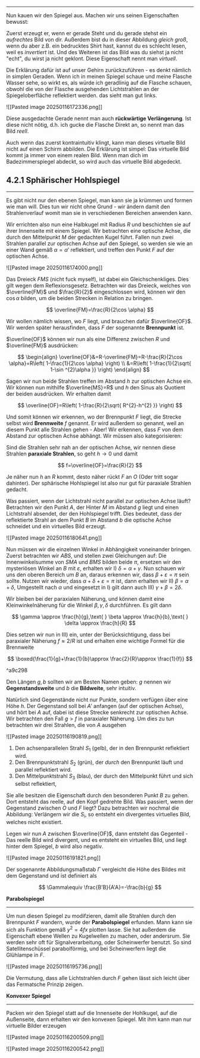 ***

Nun kauen wir den Spiegel aus. Machen wir uns seinen Eigenschaften bewusst:

Zuerst erzeugt er, wenn er gerade Steht und du gerade stehst ein *aufrechtes* Bild von dir. Außerdem bist du in dieser Abbildung *gleich groß*, wenn du aber z.B. ein bedrucktes Shirt hast, kannst du es schlecht lesen, weil es *invertiert* ist. Und des Weiteren ist das Bild was du siehst ja nicht "echt", du wirst ja nicht geklont. Diese Eigenschaft nennt man *virtuell*.

Die Erklärung dafür ist auf unser Gehirn zurückzuführen - es denkt nämlich in simplen Geraden. Wenn ich in meinen Spiegel schaue und meine Flasche Wasser sehe, so wirkt es, als würde ich geradlinig auf die Flasche schauen, obwohl die von der Flasche ausgehenden Lichtstrahlen an der Spiegeloberfläche reflektiert werden. das sieht man gut links. 

![[Pasted image 20250116172336.png]]

Diese ausgedachte Gerade nennt man auch **rückwärtige Verlängerung**. Ist diese nicht nötig, d.h. ich gucke die Flasche Direkt an, so nennt man das Bild *reell*. 

Auch wenn das zuerst kontraintuitiv klingt, kann man dieses virtuelle Bild nicht auf einen Schirm abbilden. Die Erklärung ist simpel: Das virtuelle Bild kommt ja immer von einem realen Bild. Wenn man dich im Badezimmerspiegel abdeckt, so wird auch das virtuelle Bild abgedeckt.


## 4.2.1 Sphärischer Hohlspiegel
***

Es gibt nicht nur den ebenen Spiegel, man kann sie ja krümmen und formen wie man will. Dies tun wir nicht ohne Grund - wir ändern damit den Strahlenverlauf womit man sie in verschiedenen Bereichen anwenden kann. 

Wir errichten also nun eine Halbkugel mit Radius $R$ und beschichten sie auf ihrer Innenseite mit einem Spiegel. Wir betrachten eine optische Achse, die durch den Mittelpunkt $M$ der gedachten Kugel führt. Fallen nun zwei Strahlen parallel zur optischen Achse auf den Spiegel, so werden sie wie an einer Wand gemäß $\alpha=\alpha'$ reflektiert, und treffen den Punkt $F$ auf der optischen Achse.

![[Pasted image 20250116174000.png]]

Das Dreieck $FMS$ (nicht fuck myself), ist dabei ein Gleichschenkliges. Dies gilt wegen dem Reflexionsgesetz. Betrachten wir das Dreieck, welches von $\overline{FM}$ und $\frac{R}{2}$ eingeschlossen wird, können wir den $\cos \alpha$ bilden, um die beiden Strecken in Relation zu bringen.

$$
\overline{FM}=\frac{R}{2\cos \alpha}
$$

Wir wollen nämlich wissen, wo $F$ liegt, und brauchen dafür $\overline{OF}$. Wir werden später herausfinden, dass $F$ der sogenannte **Brennpunkt** ist.

$\overline{OF}$ können wir nun als eine Differenz zwischen $R$ und $\overline{FM}$ ausdrücken:

$$
\begin{align}
\overline{OF}&=R-\overline{FM}=R-\frac{R}{2\cos \alpha}=R\left( 1-\frac{1}{2\cos \alpha} \right) \\
&=R\left( 1-\frac{1}{2\sqrt{ 1-\sin ^{2}\alpha }} \right)
\end{align}
$$

Sagen wir nun beide Strahlen treffen im Abstand $h$ zur optischen Achse ein. Wir können nun mithilfe $\overline{MS}=R$ und $h$ den Sinus als Quotient der beiden ausdrücken. Wir erhalten damit

$$
\overline{OF}=R\left( 1-\frac{R}{2\sqrt{ R^{2}-h^{2} }} \right)
$$

Und somit können wir erkennen, wo der Brennpunkt $F$ liegt, die Strecke selbst wird **Brennweite** $f$ genannt. Er wird außerdem so genannt, weil an diesem Punkt alle Strahlen gehen - Aber! Wir erkennen, dass $F$ von dem Abstand zur optischen Achse abhängt. Wir müssen also kategorisieren:

Sind die Strahlen sehr nah an der optischen Achse, wir nennen diese Strahlen **paraxiale Strahlen**, so geht $h\to 0$ und damit

$$
f=\overline{OF}=\frac{R}{2}
$$

Je näher nun $h$ an $R$ kommt, desto näher rückt $F$ an $O$ (Oder tritt sogar dahinter). Der sphärische Hohlspiegel ist also nur gut für paraxiale Strahlen gedacht.

Was passiert, wenn der Lichtstrahl nicht parallel zur optischen Achse läuft? Betrachten wir den Punkt $A$, der Hinter $M$ im Abstand $g$ liegt und einen Lichtstrahl absendet, der den Hohlspiegel trifft. Dies bedeutet, dass der reflektierte Strahl an dem Punkt $B$ im Abstand $b$ die optische Achse schneidet und ein virtuelles Bild erzeugt.

![[Pasted image 20250116180641.png]]

Nun müssen wir die einzelnen Winkel in Abhängigkeit voneinander bringen. Zuerst betrachten wir $ABS$, und stellen zwei Gleichungen auf: Die Innenwinkelsumme von $SMA$ und $BMS$ bilden beide $\pi$, ersetzen wir den mysteriösen Winkel an $B$ mit $\varepsilon$, erhalten wir I)  $\delta=\alpha+\gamma$. Nun schauen wir uns den oberen Bereich um $B$ an, daraus erkennen wir, dass $\beta+\varepsilon=\pi$ sein sollte. Nutzen wir wieder, dass $\alpha+\delta+\varepsilon=\pi$ ist, dann erhalten wir II) $\beta=\alpha+\delta$, Umgestellt nach $\alpha$ und eingesetzt in I) gilt dann auch III) $\gamma+\beta=2\delta$.

Wir bleiben bei der paraxialen Näherung, und können damit eine Kleinwinkelnäherung für die Winkel $\beta,\gamma,\delta$ durchführen. Es gilt dann

$$
\gamma \approx \frac{h}{g},\text{ } \beta \approx \frac{h}{b},\text{ } \delta \approx \frac{h}{R}
$$

Dies setzen wir nun in III) ein, unter der Berücksichtigung, dass bei paraxialer Näherung $f \approx 2 /R$ ist und erhalten eine wichtige Formel für die Brennweite

$$
\boxed{\frac{1}{g}+\frac{1}{b}\approx \frac{2}{R}\approx \frac{1}{f}}
$$

^a9c298

Den Längen $g,b$ sollten wir am Besten Namen geben: $g$ nennen wir **Gegenstandsweite** und $b$ die **Bildweite**, sehr intuitiv.

Natürlich sind Gegenstände nicht nur Punkte, sondern verfügen über eine Höhe $h$. Der Gegenstand soll bei $A'$ anfangen (auf der optischen Achse), und hört bei $A$ auf, dabei ist diese Strecke senkrecht zur optischen Achse. Wir betrachten den Fall $g>f$ in paraxialer Näherung. Um dies zu tun betrachten wir drei Strahlen, die von $A$ ausgehen

![[Pasted image 20250116190819.png]]

1. Den achsenparallelen Strahl $S_{1}$ (gelb), der in den Brennpunkt reflektiert wird.
2. Den Brennpunktstrahl $S_{2}$ (grün), der *durch* den Brennpunkt läuft und parallel reflektiert wird.
3. Den Mittelpunktstrahl $S_{3}$ (blau), der durch den Mittelpunkt führt und sich selbst reflektiert,

Sie alle besitzen die Eigenschaft durch den besonderen Punkt $B$ zu gehen. Dort entsteht das reelle, auf den Kopf gedrehte Bild. Was passiert, wenn der Gegenstand zwischen $O$ und $F$ liegt? Dazu betrachten wir nochmal die Abbildung: Verlängern wir die $S_{i}$, so entsteht ein divergentes virtuelles Bild, welches nicht existiert.

Legen wir nun $A$ zwischen $\overline{OF}$, dann entsteht das Gegenteil - Das reelle Bild wird divergent, und es entsteht ein virtuelles Bild, und liegt hinter dem Spiegel, $b$ wird also negativ.

![[Pasted image 20250116191821.png]]

Der sogenannte Abbildungsmaßstab $\Gamma$ vergleicht die Höhe des Bildes mit dem Gegenstand und ist definiert als

$$
\Gamma\equiv \frac{B'B}{A'A}=-\frac{b}{g}
$$



**Parabolspiegel**
***

Um nun diesen Spiegel zu modifzieren, damit alle Strahlen durch den Brennpunkt $F$ wandern, wurde der **Parabolspiegel** erfunden. Mann kann sie sich als Funktion gemäß $y^{2}=4fx$ plotten lasse. Sie hat außerdem die Eigenschaft ebene Wellen zu Kugelwellen zu machen, oder andersrum. Sie werden sehr oft für Signalverarbeitung, oder Scheinwerfer benutzt. So sind Satellitenschüssel parabolförmig, und bei Scheinwerfern liegt die Glühlampe in $F$.

![[Pasted image 20250116195736.png]]

Die Vermutung, dass alle Lichtstrahlen durch $F$ gehen lässt sich leicht über das Fermatsche Prinzip zeigen.


**Konvexer Spiegel**
***

Packen wir den Spiegel statt auf die Innenseite der Hohlkugel, auf die Außenseite, dann erhalten wir den konvexen Spiegel. Mit ihm kann man nur virtuelle Bilder erzeugen

![[Pasted image 20250116200509.png]]

![[Pasted image 20250116200542.png]]


